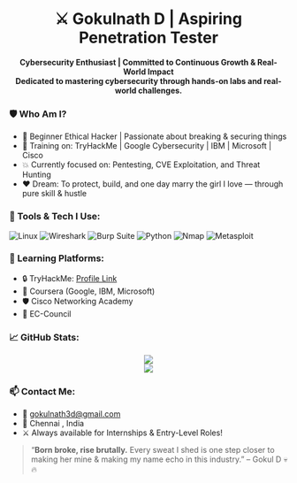 <h1 align="center">⚔ Gokulnath D | Aspiring Penetration Tester </h1>

<p align="center">
  <b>Cybersecurity Enthusiast | Committed to Continuous Growth & Real-World Impact
</b><br>
  <b>Dedicated to mastering cybersecurity through hands-on labs and real-world challenges.
</b>
</p>


### 🛡️ Who Am I?
- 🧠 Beginner Ethical Hacker | Passionate about breaking & securing things
- 🔧 Training on: TryHackMe | Google Cybersecurity | IBM | Microsoft | Cisco
- 💥 Currently focused on: Pentesting, CVE Exploitation, and Threat Hunting
- ❤️ Dream: To protect, build, and one day marry the girl I love — through pure skill & hustle


### 🧰 Tools & Tech I Use:
![Linux](https://img.shields.io/badge/Linux-000?style=for-the-badge&logo=linux&logoColor=white)
![Wireshark](https://img.shields.io/badge/Wireshark-1679A7?style=for-the-badge&logo=wireshark&logoColor=white)
![Burp Suite](https://img.shields.io/badge/Burp_Suite-FE5000?style=for-the-badge&logo=burp-suite&logoColor=white)
![Python](https://img.shields.io/badge/Python-3670A0?style=for-the-badge&logo=python&logoColor=white)
![Nmap](https://img.shields.io/badge/Nmap-00457C?style=for-the-badge&logo=gnulinux&logoColor=white)
![Metasploit](https://img.shields.io/badge/Metasploit-100000?style=for-the-badge&logo=metasploit&logoColor=white)


### 🧠 Learning Platforms:
- 🔒 TryHackMe: [Profile Link](https://tryhackme.com/p/GokulnathD)
- 📘 Coursera (Google, IBM, Microsoft)
- 🛡️ Cisco Networking Academy
- 🎯 EC-Council
  

### 📈 GitHub Stats:
<p align="center">
  <img src="https://github-readme-stats.vercel.app/api?username=Gokul-infosec&show_icons=true&theme=radical" />
  <br/>
  <img src="https://github-readme-streak-stats.herokuapp.com/?user=Gokul-infosec&theme=tokyonight" />
</p>

### 📫 Contact Me:
- 📧 gokulnath3d@gmail.com
- 📍 Chennai , India
- ⚔️ Always available for Internships & Entry-Level Roles!


> “**Born broke, rise brutally.** Every sweat I shed is one step closer to making her mine & making my name echo in this industry.” – Gokul D 💀🔥
